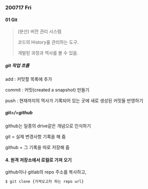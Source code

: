 ### 200717 Fri 

#### 01 Git

> (분산) 버전 관리 시스템
>
> 코드의 History를 관리하는 도구.
>
> 개발된 과정과 역사를 볼 수 있음. 

##### git 작업 흐름

add : 커밋할 목록에 추가

commit : 커밋(created a snapshot) 만들기

push : 현재까지의 역사가 기록되어 있는 곳에 새로 생성된 커밋들 반영하기

##### git=/=github

github는 일종의 drive같은 개념으로 인식하기

git = 실제 변경사항 기록을 해 줌

github = 그 기록을 따로 저장해 줌



#### 4. 원격 저장소에서 로컬로 가져 오기

github이나 gitlab의  repo 주소를 복사하고, 

```sh
$ git clone {가져오고자 하는 repo url}
```

